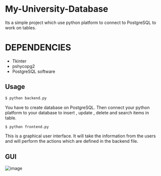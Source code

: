 # My-University-Database
Its a simple project which use python platform to connect to PostgreSQL to work on tables.

# DEPENDENCIES
- Tkinter
- pshycopg2
- PostgreSQL software

## Usage

```bash
$ python backend.py
```

You have to create database on PostgreSQL. Then connect your python platform to your database to insert , update , delete and search items in table.

```bash
$ python frontend.py
```

This is a graphical user interface. It will take the information from the users and will perform the actions which are defined in the backend file. 


## GUI 

![image]() 
